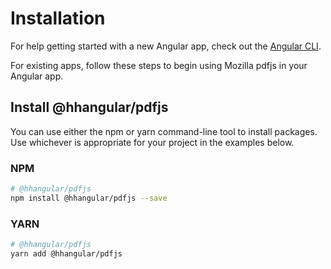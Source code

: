 # Installation

For help getting started with a new Angular app, check out the [Angular CLI](https://cli.angular.io/).

For existing apps, follow these steps to begin using Mozilla pdfjs in your Angular app.

## Install @hhangular/pdfjs

You can use either the npm or yarn command-line tool to install packages. Use whichever is appropriate for your project in the examples below.

### NPM

```bash
# @hhangular/pdfjs
npm install @hhangular/pdfjs --save 
```

### YARN

```bash
# @hhangular/pdfjs
yarn add @hhangular/pdfjs
```
